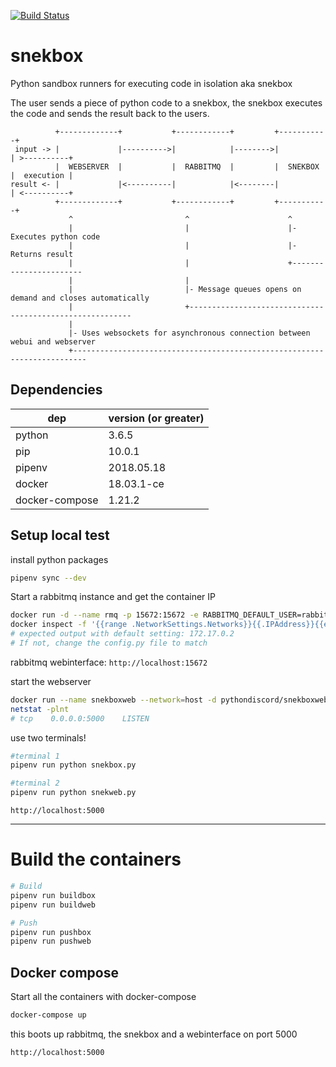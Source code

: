 [![Build Status](https://travis-ci.com/discord-python/snekbox.svg?branch=master)](https://travis-ci.org/discord-python/snekbox)
# snekbox
Python sandbox runners for executing code in isolation aka snekbox

The user sends a piece of python code to a snekbox, the snekbox executes the code and sends the result back to the users.

```
          +-------------+           +------------+         +-----------+
 input -> |             |---------->|            |-------->|           | >----------+
          |  WEBSERVER  |           |  RABBITMQ  |         |  SNEKBOX  |  execution |
result <- |             |<----------|            |<--------|           | <----------+
          +-------------+           +------------+         +-----------+
             ^                         ^                      ^
             |                         |                      |- Executes python code
             |                         |                      |- Returns result
             |                         |                      +-----------------------
             |                         |
             |                         |- Message queues opens on demand and closes automatically
             |                         +---------------------------------------------------------
             |
             |- Uses websockets for asynchronous connection between webui and webserver
             +-------------------------------------------------------------------------

```


## Dependencies

| dep            | version (or greater) |
|----------------|:---------------------|
| python         | 3.6.5                |
| pip            | 10.0.1               |
| pipenv         | 2018.05.18           |
| docker         | 18.03.1-ce           |
| docker-compose | 1.21.2               |

## Setup local test

install python packages

```bash
pipenv sync --dev
```

Start a rabbitmq instance and get the container IP

```bash
docker run -d --name rmq -p 15672:15672 -e RABBITMQ_DEFAULT_USER=rabbits -e RABBITMQ_DEFAULT_PASS=rabbits pythondiscord/rmq:latest
docker inspect -f '{{range .NetworkSettings.Networks}}{{.IPAddress}}{{end}}' rmq
# expected output with default setting: 172.17.0.2
# If not, change the config.py file to match
```

rabbitmq webinterface: `http://localhost:15672`

start the webserver

```bash
docker run --name snekboxweb --network=host -d pythondiscord/snekboxweb:latest
netstat -plnt
# tcp    0.0.0.0:5000    LISTEN
```

use two terminals!

```bash
#terminal 1
pipenv run python snekbox.py

#terminal 2
pipenv run python snekweb.py
```

`http://localhost:5000`

_________________________________

# Build the containers

```bash
# Build
pipenv run buildbox
pipenv run buildweb

# Push
pipenv run pushbox
pipenv run pushweb
```

## Docker compose

Start all the containers with docker-compose

```bash
docker-compose up
```

this boots up rabbitmq, the snekbox and a webinterface on port 5000

`http://localhost:5000`
